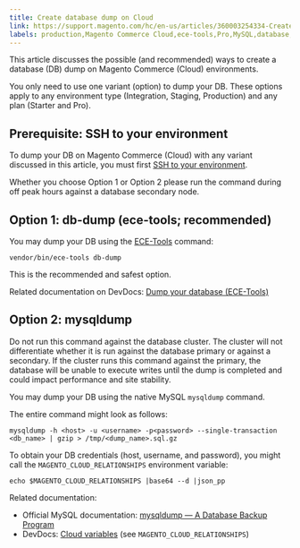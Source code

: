 ```yaml
---
title: Create database dump on Cloud
link: https://support.magento.com/hc/en-us/articles/360003254334-Create-database-dump-on-Cloud
labels: production,Magento Commerce Cloud,ece-tools,Pro,MySQL,database,how to,Starter
---
```


This article discusses the possible (and recommended) ways to create a database (DB) dump on Magento Commerce (Cloud) environments. 

You only need to use one variant (option) to dump your DB. These options apply to any environment type (Integration, Staging, Production) and any plan (Starter and Pro).

## Prerequisite: SSH to your environment

To dump your DB on Magento Commerce (Cloud) with any variant discussed in this article, you must first [SSH to your environment](http://devdocs.magento.com/guides/v2.2/cloud/env/environments-ssh.html#ssh). 

<p class="warning">Whether you choose Option 1 or Option 2 please run the command during off peak hours against a database secondary node.</p>

## Option 1: db-dump (ece-tools; recommended)

You may dump your DB using the [ECE-Tools](http://devdocs.magento.com/guides/v2.2/cloud/composer-packages/ece-tools.html) command:

<pre><code class="language-php">vendor/bin/ece-tools db-dump</code></pre>

This is the recommended and safest option.

Related documentation on DevDocs: [Dump your database (ECE-Tools)](http://devdocs.magento.com/guides/v2.2/cloud/project/project-webint-snap.html#db-dump)

## Option 2: mysqldump

<p class="warning">Do not run this command against the database cluster. The cluster will not differentiate whether it is run against the database primary or against a secondary. If the cluster runs this command against the primary, the database will be unable to execute writes until the dump is completed and could impact performance and site stability.</p>

You may dump your DB using the native MySQL `` mysqldump `` command.

The entire command might look as follows:

<pre><code class="language-sql">mysqldump -h &lt;host> -u &lt;username> -p&lt;password> --single-transaction &lt;db_name> | gzip > /tmp/&lt;dump_name>.sql.gz</code></pre>

To obtain your DB credentials (host, username, and password), you might call the `` MAGENTO_CLOUD_RELATIONSHIPS `` environment variable:

<pre><code class="language-clike">echo $MAGENTO_CLOUD_RELATIONSHIPS |base64 --d |json_pp</code></pre>

Related documentation:

* Official MySQL documentation: [mysqldump — A Database Backup Program](https://dev.mysql.com/doc/refman/8.0/en/mysqldump.html)
* DevDocs: [Cloud variables](http://devdocs.magento.com/guides/v2.2/cloud/env/variables-cloud.html) (see `` MAGENTO_CLOUD_RELATIONSHIPS ``)